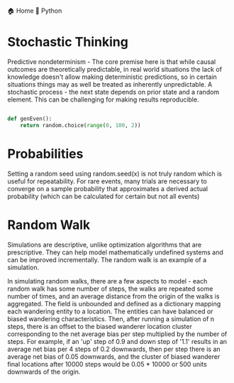
  🏠 Home
  🐍 Python

# Stochastic Thinking
Predictive nondeterminism - The core premise here is that while causal outcomes are theoretically predictable, in real world situations the lack of knowledge doesn't allow making deterministic predictions, so in certain situations things may as well be treated as inherently unpredictable. 
A stochastic process - the next state depends on prior state and a random element. This can be challenging for making results reproducible. 
```python

def genEven():
    return random.choice(range(0, 100, 2))
```
# Probabilities
Setting a random seed using random.seed(x) is not truly random which is useful for repeatability. For rare events, many trials are necessary to converge on a sample probability that approximates a derived actual probability (which can be calculated for certain but not all events)
# Random Walk 
Simulations are descriptive, unlike optimization algorithms that are prescriptive. They can help model mathematically undefined systems and can be improved incrementally. The random walk is an example of a simulation. 

 In simulating random walks, there are a few aspects to model - each random walk has some number of steps, the walks are repeated some number of times, and an average distance from the origin of the walks is aggregated. The field is unbounded and defined as a dictionary mapping each wandering entity to a location. The entities can have balanced or biased wandering characteristics. 
Then, after running a simulation of n steps, there is an offset to the biased wanderer location cluster corresponding to the net average bias per step multiplied by the number of steps. For example, if an 'up' step of 0.9 and down step of '1.1' results in an average net bias per 4 steps of 0.2 downwards, then per step there is an average net bias of 0.05 downwards, and the cluster of biased wanderer final locations after 10000 steps would be 0.05 * 10000 or 500 units downwards of the origin.
